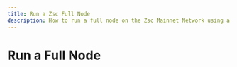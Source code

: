 ```yaml
---
title: Run a Zsc Full Node
description: How to run a full node on the Zsc Mainnet Network using a prebuilt Docker image.
---
```


# Run a Full Node

